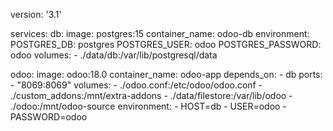 version: '3.1'

services:
  db:
    image: postgres:15
    container_name: odoo-db
    environment:
      POSTGRES_DB: postgres
      POSTGRES_USER: odoo
      POSTGRES_PASSWORD: odoo
    volumes:
      - ./data/db:/var/lib/postgresql/data

  odoo:
    image: odoo:18.0
    container_name: odoo-app
    depends_on:
      - db
    ports:
      - "8069:8069"
    volumes:
      - ./odoo.conf:/etc/odoo/odoo.conf
      - ./custom_addons:/mnt/extra-addons
      - ./data/filestore:/var/lib/odoo
      - ./odoo:/mnt/odoo-source
    environment:
      - HOST=db
      - USER=odoo
      - PASSWORD=odoo